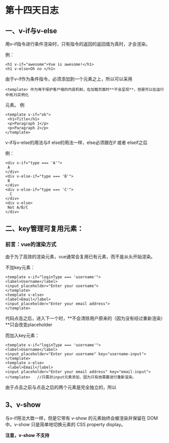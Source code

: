 # 第十四天日志
## 一、v-if与v-else
用v-if指令进行条件渲染时，只有指令的返回的返回值为真时，才会渲染。

例：

	<h1 v-if="awesome">Vue is awesome!</h1>
	<h1 v-else>Oh no </h1>

由于v-if作为条件指令，必须添加到一个元素之上，所以可以采用	

	<template> 作为用于保护客户端的内容机制，在加载页面时**不会呈现**，但是可以在运行中用JS实例化

元素。  例


	<template v-if="ok">
 	 <h1>Title</h1>
 	 <p>Paragraph 1</p>
 	 <p>Paragraph 2</p>
	</template>

v-if与v-else的用法与if else的用法一样，else必须跟在if 或者 elseif之后

例：

	<div v-if="type === 'A'">
 	 A
	</div>
	<div v-else-if="type === 'B'">
 	 B
	</div>
	<div v-else-if="type === 'C'">
	  C
	</div>
	<div v-else>
 	 Not A/B/C
	</div>

## 二、key管理可复用元素：
### 前言：vue的渲染方式

由于为了高效的渲染元素，vue通常会复用已有元素，而不是从头开始渲染。

不加key元素：

	<template v-if="loginType === 'username'">
  	<label>Username</label>
  	<input placeholder="Enter your username">
	</template>
	<template v-else>
  	<label>Email</label>
  	<input placeholder="Enter your email address">
	</template>
代码点击之后，进入下一个时，**不会清除用户原来的（因为没有经过重新渲染）**只会改变placeholder

而加入key元素：

	<template v-if="loginType === 'username'">
  	<label>Username</label>
  	<input placeholder="Enter your username" key="username-input">
	</template>
	<template v-else>
 	 <label>Email</label>
  	<input placeholder="Enter your email address" key="email-input">
	</template>   //只需对input元素添加，因为只有他需要进行重新渲染。

由于点击之前与点击之后的两个元素是完全独立的，所以

## 3、v-show

与v-if用法大致一样，但是它带有 v-show 的元素始终会被渲染并保留在 DOM 中。v-show 只是简单地切换元素的 CSS property display。

**注意，v-show 不支持 <template> 元素，也不支持 v-else。**

v-show不管初始条件，元素**总是被渲染**，，并且只是进行简单的css切换，而v-if**初始不会渲染**，只有第一次的条件为真时，才会进行渲染

**对比：**

v-if 有更高的切换开销，而 v-show 有更高的初始渲染开销。因此，如果需要非常频繁地切换，则使用 v-show 较好；如果在运行时条件很少改变，则使用 v-if 较好。

## 4、v-for

在模板元素中渲染一个list列表

HTML:

	<div id="app">
 	 <template>
    <ul>
      <li v-for="list in list">{{ list }}</li>
    </ul>
 	 </template>
	</div>

vue：

	var vm = new Vue({
  	el:'#app',
 	 data:{
    list:["张三","李四","王五"]
 	 },
	})